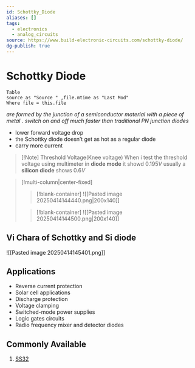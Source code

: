 ```yaml
---
id: Schottky_Diode
aliases: []
tags:
  - electronics
  - analog_circuits
source: https://www.build-electronic-circuits.com/schottky-diode/
dg-publish: true
---
```

# Schottky Diode

```dataview
Table 
source as "Source " ,file.mtime as "Last Mod" 
Where file = this.file

```

*are formed by the junction of a semiconductor material with a piece of metal* . *switch on and off much faster than traditional PN junction diodes*
- lower forward voltage drop
- the Schottky diode doesn’t get as hot as a regular diode
- carry more current 

>[!Note] Threshold Voltage(Knee voltage)
>When i test the threshold voltage using multimeter in **diode mode**  it showd $0.195V$ usually a **silicon diode** shows $0.6V$

> [!multi-column|center-fixed]
>
>> [!blank-container]
>> ![[Pasted image 20250414144440.png|200x140]]
>
>> [!blank-container]
>> ![[Pasted image 20250414144500.png|200x140]]

## Vi Chara of Schottky and Si diode

![[Pasted image 20250414145401.png]]

## Applications 
- Reverse current protection
- Solar cell applications
- Discharge protection
- Voltage clamping
- Switched-mode power supplies
- Logic gates circuits
- Radio frequency mixer and detector diodes

## Commonly Available
1. [SS32](https://services.taiwansemi.com/storage/resources/datasheet/SS32%20SERIES_Q2412.pdf)